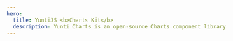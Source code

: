 ```yaml
---
hero:
  title: YuntiJS <b>Charts Kit</b>
  description: Yunti Charts is an open-source Charts component library for building web apps
---
```


<code src="./index.tsx" inline></code>
